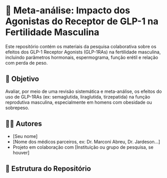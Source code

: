 # 🧪 Meta-análise: Impacto dos Agonistas do Receptor de GLP-1 na Fertilidade Masculina

Este repositório contém os materiais da pesquisa colaborativa sobre os efeitos dos GLP-1 Receptor Agonists (GLP-1RAs) na fertilidade masculina, incluindo parâmetros hormonais, espermograma, função erétil e relação com perda de peso.

## 🎯 Objetivo
Avaliar, por meio de uma revisão sistemática e meta-análise, os efeitos do uso de GLP-1RAs (ex: semaglutida, liraglutida, tirzepatida) na função reprodutiva masculina, especialmente em homens com obesidade ou sobrepeso.

## 👩‍🔬 Autores
- [Seu nome]
- [Nome dos médicos parceiros, ex: Dr. Marconi Abreu, Dr. Jardeson...]
- Projeto em colaboração com [Instituição ou grupo de pesquisa, se houver]

## 🧩 Estrutura do Repositório

